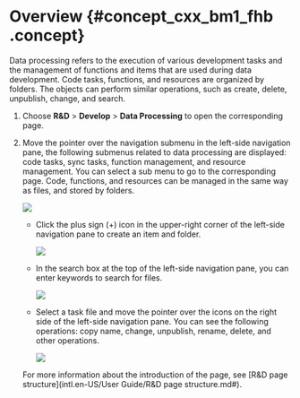 # Overview {#concept_cxx_bm1_fhb .concept}

Data processing refers to the execution of various development tasks and the management of functions and items that are used during data development. Code tasks, functions, and resources are organized by folders. The objects can perform similar operations, such as create, delete, unpublish, change, and search.

1.  Choose **R&D** \> **Develop** \> **Data Processing** to open the corresponding page.
2.  Move the pointer over the navigation submenu in the left-side navigation pane, the following submenus related to data processing are displayed: code tasks, sync tasks, function management, and resource management. You can select a sub menu to go to the corresponding page. Code, functions, and resources can be managed in the same way as files, and stored by folders.

    ![](http://static-aliyun-doc.oss-cn-hangzhou.aliyuncs.com/assets/img/149441/156134652441501_en-US.png)

    -   Click the plus sign \(+\) icon in the upper-right corner of the left-side navigation pane to create an item and folder.

        ![](http://static-aliyun-doc.oss-cn-hangzhou.aliyuncs.com/assets/img/149441/156134652541502_en-US.png)

    -   In the search box at the top of the left-side navigation pane, you can enter keywords to search for files.

        ![](http://static-aliyun-doc.oss-cn-hangzhou.aliyuncs.com/assets/img/149441/156134652541503_en-US.png)

    -   Select a task file and move the pointer over the icons on the right side of the left-side navigation pane. You can see the following operations: copy name, change, unpublish, rename, delete, and other operations.

        ![](http://static-aliyun-doc.oss-cn-hangzhou.aliyuncs.com/assets/img/149441/156134652541504_en-US.png)

    For more information about the introduction of the page, see [R&D page structure](intl.en-US/User Guide/R&D page structure.md#).


